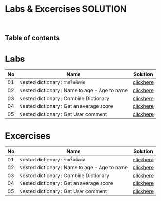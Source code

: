 # Labs & Excercises SOLUTION

<br/>

## Table of contents


# Labs
|No| Name  | Solution |
|-----|----------------|--------------|
|  01  | Nested dictionary : รายชื่อติดต่อ	                                    |[clickhere](https://pxnchxn.github.io/nested_dict_q_1/)|	                              
|  02  | Nested dictionary : Name to age - Age to name                      |[clickhere](https://pxnchxn.github.io/nested_dict_q_2/)|	                  
|  03  | Nested dictionary : Combine Dictionary	                            |[clickhere](https://pxnchxn.github.io/nested_dict_q_3/)|	          
|  04  | Nested dictionary : Get an average score		                        |[clickhere](https://pxnchxn.github.io/nested_dict_q_4/)|	      
|  05  | Nested dictionary : Get User comment					                      |[clickhere](https://pxnchxn.github.io/nested_dict_q_5/)|    
# Excercises
|No| Name  | Solution |
|-----|----------------|--------------|
|  01  | Nested dictionary : รายชื่อติดต่อ	                                    |[clickhere](https://pxnchxn.github.io/nested_dict_q_1/)|	                              
|  02  | Nested dictionary : Name to age - Age to name                      |[clickhere](https://pxnchxn.github.io/nested_dict_q_2/)|	                  
|  03  | Nested dictionary : Combine Dictionary	                            |[clickhere](https://pxnchxn.github.io/nested_dict_q_3/)|	          
|  04  | Nested dictionary : Get an average score		                        |[clickhere](https://pxnchxn.github.io/nested_dict_q_4/)|	      
|  05  | Nested dictionary : Get User comment					                      |[clickhere](https://pxnchxn.github.io/nested_dict_q_5/)|   
